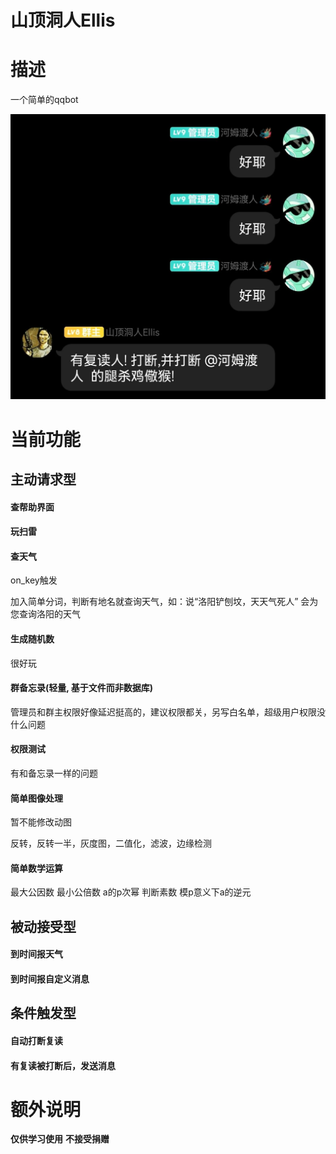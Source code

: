 # 山顶洞人Ellis

# 描述

一个简单的qqbot

![sample01](README/sample01.png)

# 当前功能

## 主动请求型

#### 查帮助界面

#### 玩扫雷

#### 查天气

on_key触发

加入简单分词，判断有地名就查询天气，如：说“洛阳铲刨坟，天天气死人” 会为您查询洛阳的天气

#### 生成随机数

很好玩

#### 群备忘录(轻量, 基于文件而非数据库)

管理员和群主权限好像延迟挺高的，建议权限都关，另写白名单，超级用户权限没什么问题

#### 权限测试

有和备忘录一样的问题

#### 简单图像处理

暂不能修改动图

反转，反转一半，灰度图，二值化，滤波，边缘检测

#### 简单数学运算

最大公因数 最小公倍数 a的p次幂 判断素数 模p意义下a的逆元

## 被动接受型

#### 到时间报天气

#### 到时间报自定义消息

## 条件触发型

#### 自动打断复读

#### 有复读被打断后，发送消息

# 额外说明
**仅供学习使用**
**不接受捐赠**